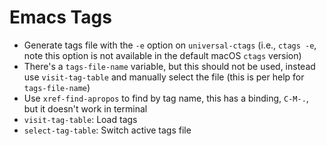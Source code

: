 # Emacs Tags

- Generate tags file with the `-e` option on `universal-ctags` (i.e., `ctags -e`, note this option is not available in the default macOS `ctags` version)
- There's a `tags-file-name` variable, but this should not be used, instead use `visit-tag-table` and manually select the file (this is per help for `tags-file-name`)
- Use `xref-find-apropos` to find by tag name, this has a binding, `C-M-.`, but it doesn't work in terminal
- `visit-tag-table`: Load tags
- `select-tag-table`: Switch active tags file
